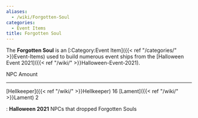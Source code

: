 ```yaml
---
aliases:
  - /wiki/Forgotten-Soul
categories:
  - Event Items
title: Forgotten Soul
---
```


The **Forgotten Soul** is an [:Category:Event Item]({{< ref "/categories/" >}}Event-Items) used to build numerous event ships from the [Halloween Event 2021]({{< ref "/wiki/" >}}Halloween-Event-2021).

NPC Amount

---

[Hellkeeper]({{< ref "/wiki/" >}}Hellkeeper) 16 [Lament]({{< ref "/wiki/" >}}Lament) 2

: **Halloween 2021** NPCs that dropped Forgotten Souls
